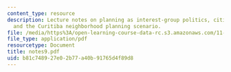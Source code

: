 ```yaml
---
content_type: resource
description: Lecture notes on planning as interest-group politics, citizen participation,
  and the Curitiba neighborhood planning scenario.
file: /media/https%3A/open-learning-course-data-rc.s3.amazonaws.com/11-201-gateway-planning-action-fall-2007/b81c748927e02b77a40b91765d4f89d8_notes9.pdf
file_type: application/pdf
resourcetype: Document
title: notes9.pdf
uid: b81c7489-27e0-2b77-a40b-91765d4f89d8
---
```

